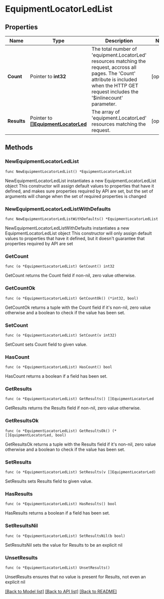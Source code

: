# EquipmentLocatorLedList

## Properties

Name | Type | Description | Notes
------------ | ------------- | ------------- | -------------
**Count** | Pointer to **int32** | The total number of &#39;equipment.LocatorLed&#39; resources matching the request, accross all pages. The &#39;Count&#39; attribute is included when the HTTP GET request includes the &#39;$inlinecount&#39; parameter. | [optional] 
**Results** | Pointer to [**[]EquipmentLocatorLed**](equipment.LocatorLed.md) | The array of &#39;equipment.LocatorLed&#39; resources matching the request. | [optional] 

## Methods

### NewEquipmentLocatorLedList

`func NewEquipmentLocatorLedList() *EquipmentLocatorLedList`

NewEquipmentLocatorLedList instantiates a new EquipmentLocatorLedList object
This constructor will assign default values to properties that have it defined,
and makes sure properties required by API are set, but the set of arguments
will change when the set of required properties is changed

### NewEquipmentLocatorLedListWithDefaults

`func NewEquipmentLocatorLedListWithDefaults() *EquipmentLocatorLedList`

NewEquipmentLocatorLedListWithDefaults instantiates a new EquipmentLocatorLedList object
This constructor will only assign default values to properties that have it defined,
but it doesn't guarantee that properties required by API are set

### GetCount

`func (o *EquipmentLocatorLedList) GetCount() int32`

GetCount returns the Count field if non-nil, zero value otherwise.

### GetCountOk

`func (o *EquipmentLocatorLedList) GetCountOk() (*int32, bool)`

GetCountOk returns a tuple with the Count field if it's non-nil, zero value otherwise
and a boolean to check if the value has been set.

### SetCount

`func (o *EquipmentLocatorLedList) SetCount(v int32)`

SetCount sets Count field to given value.

### HasCount

`func (o *EquipmentLocatorLedList) HasCount() bool`

HasCount returns a boolean if a field has been set.

### GetResults

`func (o *EquipmentLocatorLedList) GetResults() []EquipmentLocatorLed`

GetResults returns the Results field if non-nil, zero value otherwise.

### GetResultsOk

`func (o *EquipmentLocatorLedList) GetResultsOk() (*[]EquipmentLocatorLed, bool)`

GetResultsOk returns a tuple with the Results field if it's non-nil, zero value otherwise
and a boolean to check if the value has been set.

### SetResults

`func (o *EquipmentLocatorLedList) SetResults(v []EquipmentLocatorLed)`

SetResults sets Results field to given value.

### HasResults

`func (o *EquipmentLocatorLedList) HasResults() bool`

HasResults returns a boolean if a field has been set.

### SetResultsNil

`func (o *EquipmentLocatorLedList) SetResultsNil(b bool)`

 SetResultsNil sets the value for Results to be an explicit nil

### UnsetResults
`func (o *EquipmentLocatorLedList) UnsetResults()`

UnsetResults ensures that no value is present for Results, not even an explicit nil

[[Back to Model list]](../README.md#documentation-for-models) [[Back to API list]](../README.md#documentation-for-api-endpoints) [[Back to README]](../README.md)


